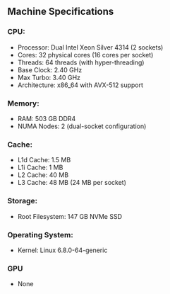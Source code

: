 ## Machine Specifications

### CPU:

- Processor: Dual Intel Xeon Silver 4314 (2 sockets)
- Cores: 32 physical cores (16 cores per socket)
- Threads: 64 threads (with hyper-threading)
- Base Clock: 2.40 GHz
- Max Turbo: 3.40 GHz
- Architecture: x86_64 with AVX-512 support

### Memory:

- RAM: 503 GB DDR4
- NUMA Nodes: 2 (dual-socket configuration)

### Cache:

- L1d Cache: 1.5 MB
- L1i Cache: 1 MB
- L2 Cache: 40 MB
- L3 Cache: 48 MB (24 MB per socket)
  
### Storage:

- Root Filesystem: 147 GB NVMe SSD
  
### Operating System:

- Kernel: Linux 6.8.0-64-generic
  
### GPU
- None
